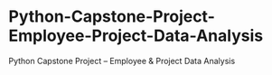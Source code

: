 # Python-Capstone-Project-Employee-Project-Data-Analysis
Python Capstone Project – Employee &amp; Project Data Analysis
